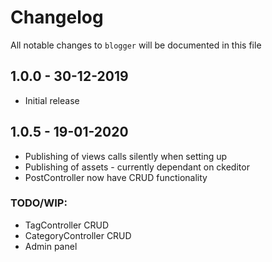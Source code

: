 # Changelog

All notable changes to `blogger` will be documented in this file

## 1.0.0 - 30-12-2019

- Initial release

## 1.0.5 - 19-01-2020

- Publishing of views calls silently when setting up
- Publishing of assets - currently dependant on ckeditor
- PostController now have CRUD functionality

### TODO/WIP:

- TagController CRUD
- CategoryController CRUD
- Admin panel
